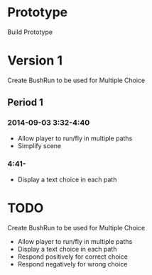 # Prototype

Build Prototype

# Version 1

Create BushRun to be used for Multiple Choice

## Period 1

### 2014-09-03 3:32-4:40

- Allow player to run/fly in multiple paths
- Simplify scene

### 4:41-

- Display a text choice in each path



# TODO

Create BushRun to be used for Multiple Choice

- Allow player to run/fly in multiple paths
- Display a text choice in each path
- Respond positively for correct choice
- Respond negatively for wrong choice

